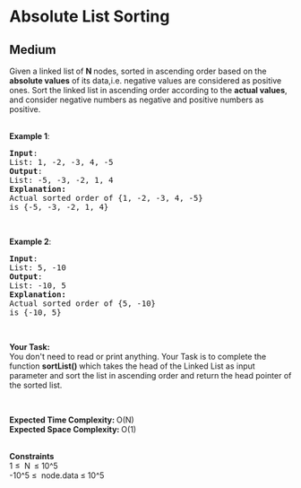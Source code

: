 # Absolute List Sorting
## Medium
<div class="problems_problem_content__Xm_eO"><p>Given a linked list<strong>&nbsp;</strong>of <strong>N </strong>nodes, sorted in ascending order based on the <strong>absolute values</strong> of its data,i.e. negative values are considered as positive ones. Sort the linked list in ascending order according to the <strong>actual values</strong>, and consider negative numbers as negative and positive numbers as positive.</p>

<p><br>
<strong>Example 1</strong>: <strong> </strong></p>

<pre><strong>Input</strong>: 
List: 1, -2, -3, 4, -5
<strong>Output</strong>: 
List: -5, -3, -2, 1, 4
<strong>Explanation: </strong>
Actual sorted order of {1, -2, -3, 4, -5}
is {-5, -3, -2, 1, 4}
</pre>

<p>&nbsp;</p>

<p><strong>Example 2</strong>: <strong> </strong></p>

<pre><strong>Input</strong>: 
List: 5, -10
<strong>Output</strong>: 
List: -10, 5
<strong>Explanation:</strong>
Actual sorted order of {5, -10}
is {-10, 5}
</pre>

<p>&nbsp;</p>

<p><strong>Your Task:</strong><br>
You don't need to read or print anything. Your Task is to complete the function&nbsp;<strong>sortList()&nbsp;</strong>which takes the head of the Linked List&nbsp;as input parameter and sort the list in ascending order and return the head pointer of the sorted list.</p>

<p>&nbsp;</p>

<p><strong>Expected Time Complexity:&nbsp;</strong>O(N)<br>
<strong>Expected Space Complexity:&nbsp;</strong>O(1)</p>

<p><br>
<strong>Constraints</strong><br>
1 ≤&nbsp; N<strong>&nbsp; </strong>≤ 10^5<br>
-10^5&nbsp;≤&nbsp; node.data<strong>&nbsp;</strong>≤ 10^5</p>
</div>
